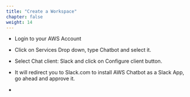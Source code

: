 ```yaml
---
title: "Create a Workspace"
chapter: false
weight: 14
---
```


- Login to your AWS Account

- Click on Services Drop down, type Chatbot and select it.

- Select Chat client: Slack and click on Configure client button.

- It will redirect you to Slack.com to install AWS Chatbot as a Slack App, go ahead and approve it.

-
